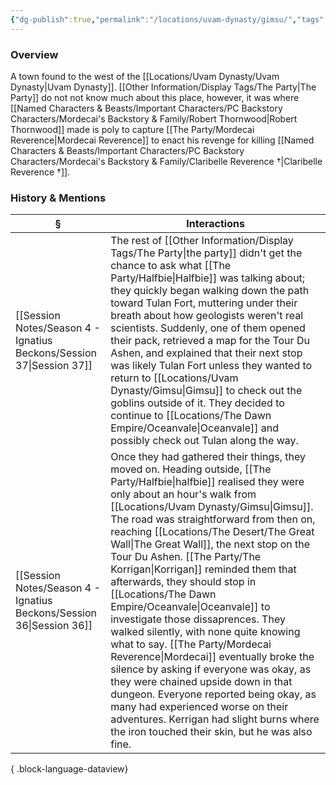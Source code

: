 ```yaml
---
{"dg-publish":true,"permalink":"/locations/uvam-dynasty/gimsu/","tags":["Discovered"],"updated":"2025-07-05T18:31:49.310+01:00"}
---
```


### Overview
A town found to the west of the [[Locations/Uvam Dynasty/Uvam Dynasty\|Uvam Dynasty]]. [[Other Information/Display Tags/The Party\|The Party]] do not not know much about this place, however, it was where [[Named Characters & Beasts/Important Characters/PC Backstory Characters/Mordecai's Backstory & Family/Robert Thornwood\|Robert Thornwood]] made is poly to capture [[The Party/Mordecai Reverence\|Mordecai Reverence]] to enact his revenge for killing [[Named Characters & Beasts/Important Characters/PC Backstory Characters/Mordecai's Backstory & Family/Claribelle Reverence †\|Claribelle Reverence †]].

### History & Mentions
| §                                                                       | Interactions                                                                                                                                                                                                                                                                                                                                                                                                                                                                                                                                                                                                                                                                                                                                                            |
| ----------------------------------------------------------------------- | ----------------------------------------------------------------------------------------------------------------------------------------------------------------------------------------------------------------------------------------------------------------------------------------------------------------------------------------------------------------------------------------------------------------------------------------------------------------------------------------------------------------------------------------------------------------------------------------------------------------------------------------------------------------------------------------------------------------------------------------------------------------------- |
| [[Session Notes/Season 4 - Ignatius Beckons/Session 37\|Session 37]] | The rest of [[Other Information/Display Tags/The Party\|the party]] didn't get the chance to ask what [[The Party/Halfbie\|Halfbie]] was talking about; they quickly began walking down the path toward Tulan Fort, muttering under their breath about how geologists weren't real scientists. Suddenly, one of them opened their pack, retrieved a map for the Tour Du Ashen, and explained that their next stop was likely Tulan Fort unless they wanted to return to [[Locations/Uvam Dynasty/Gimsu\|Gimsu]] to check out the goblins outside of it. They decided to continue to [[Locations/The Dawn Empire/Oceanvale\|Oceanvale]] and possibly check out Tulan along the way.                                                                                                                                                                                                                      |
| [[Session Notes/Season 4 - Ignatius Beckons/Session 36\|Session 36]] | Once they had gathered their things, they moved on. Heading outside, [[The Party/Halfbie\|halfbie]] realised they were only about an hour's walk from [[Locations/Uvam Dynasty/Gimsu\|Gimsu]]. The road was straightforward from then on, reaching [[Locations/The Desert/The Great Wall\|The Great Wall]], the next stop on the Tour Du Ashen. [[The Party/The Korrigan\|Korrigan]] reminded them that afterwards, they should stop in [[Locations/The Dawn Empire/Oceanvale\|Oceanvale]] to investigate those dissaprences. They walked silently, with none quite knowing what to say. [[The Party/Mordecai Reverence\|Mordecai]] eventually broke the silence by asking if everyone was okay, as they were chained upside down in that dungeon. Everyone reported being okay, as many had experienced worse on their adventures. Kerrigan had slight burns where the iron touched their skin, but he was also fine. |

{ .block-language-dataview}